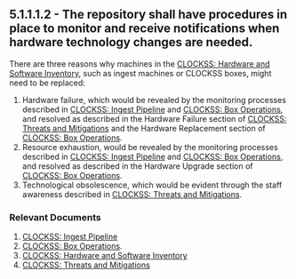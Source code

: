 ## 5.1.1.1.2 - The repository shall have procedures in place to monitor and receive notifications when hardware technology changes are needed.

There are three reasons why machines in the [CLOCKSS: Hardware and
Software
Inventory](CLOCKSS:_Hardware_and_Software_Inventory "wikilink"), such as
ingest machines or CLOCKSS boxes, might need to be replaced:

1.  Hardware failure, which would be revealed by the monitoring
    processes described in [CLOCKSS: Ingest
    Pipeline](CLOCKSS:_Ingest_Pipeline "wikilink") and [CLOCKSS: Box
    Operations](CLOCKSS:_Box_Operations "wikilink"), and resolved as
    described in the Hardware Failure section of [CLOCKSS: Threats and
    Mitigations](CLOCKSS:_Threats_and_Mitigations#Hardware_Failure "wikilink")
    and the Hardware Replacement section of [CLOCKSS: Box
    Operations](CLOCKSS:_Box_Operations#Hardware_Replacement "wikilink").
2.  Resource exhaustion, would be revealed by the monitoring processes
    described in [CLOCKSS: Ingest
    Pipeline](CLOCKSS:_Ingest_Pipeline "wikilink") and [CLOCKSS: Box
    Operations](CLOCKSS:_Box_Operations "wikilink"), and resolved as
    described in the Hardware Upgrade section of [CLOCKSS: Box
    Operations](CLOCKSS:_Box_Operations#Hardware_Upgrade "wikilink").
3.  Technological obsolescence, which would be evident through the staff
    awareness described in [CLOCKSS: Threats and
    Mitigations](CLOCKSS:_Threats_and_Mitigations#Operational_Awareness "wikilink").

### Relevant Documents

1.  [CLOCKSS: Ingest Pipeline](CLOCKSS:_Ingest_Pipeline "wikilink")
2.  [CLOCKSS: Box Operations](CLOCKSS:_Box_Operations "wikilink").
3.  [CLOCKSS: Hardware and Software
    Inventory](CLOCKSS:_Hardware_and_Software_Inventory "wikilink")
4.  [CLOCKSS: Threats and
    Mitigations](CLOCKSS:_Threats_and_Mitigations "wikilink")